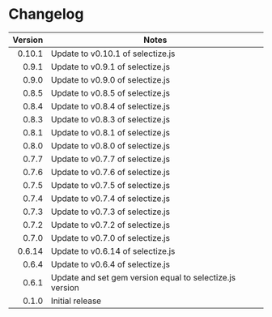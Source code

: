 # Changelog

| Version | Notes                                                       |
| -------:| ----------------------------------------------------------- |
|  0.10.1 | Update to v0.10.1 of selectize.js                           |
|   0.9.1 | Update to v0.9.1 of selectize.js                            |
|   0.9.0 | Update to v0.9.0 of selectize.js                            |
|   0.8.5 | Update to v0.8.5 of selectize.js                            |
|   0.8.4 | Update to v0.8.4 of selectize.js                            |
|   0.8.3 | Update to v0.8.3 of selectize.js                            |
|   0.8.1 | Update to v0.8.1 of selectize.js                            |
|   0.8.0 | Update to v0.8.0 of selectize.js                            |
|   0.7.7 | Update to v0.7.7 of selectize.js                            |
|   0.7.6 | Update to v0.7.6 of selectize.js                            |
|   0.7.5 | Update to v0.7.5 of selectize.js                            |
|   0.7.4 | Update to v0.7.4 of selectize.js                            |
|   0.7.3 | Update to v0.7.3 of selectize.js                            |
|   0.7.2 | Update to v0.7.2 of selectize.js                            |
|   0.7.0 | Update to v0.7.0 of selectize.js                            |
|  0.6.14 | Update to v0.6.14 of selectize.js                           |
|   0.6.4 | Update to v0.6.4 of selectize.js                            |
|   0.6.1 | Update and set gem version equal to selectize.js version    |
|   0.1.0 | Initial release                                             |
